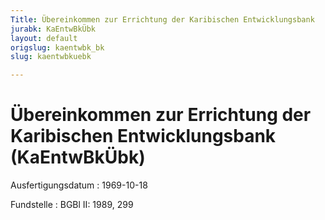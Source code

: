 ```yaml
---
Title: Übereinkommen zur Errichtung der Karibischen Entwicklungsbank
jurabk: KaEntwBkÜbk
layout: default
origslug: kaentwbk_bk
slug: kaentwbkuebk

---
```


# Übereinkommen zur Errichtung der Karibischen Entwicklungsbank (KaEntwBkÜbk)

Ausfertigungsdatum
:   1969-10-18

Fundstelle
:   BGBl II: 1989, 299

